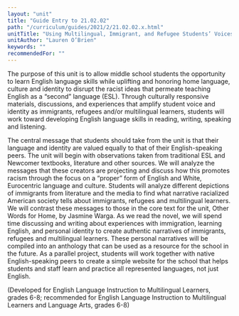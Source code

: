 ```yaml
---
layout: "unit"
title: "Guide Entry to 21.02.02"
path: "/curriculum/guides/2021/2/21.02.02.x.html"
unitTitle: "Using Multilingual, Immigrant, and Refugee Students’ Voices to Disrupt Racism in English Language Instruction"
unitAuthor: "Lauren O’Brien"
keywords: ""
recommendedFor: "" 
---
```

<main>
        <p>The purpose of this unit is to allow middle school students the opportunity to learn English language skills while uplifting and honoring home language, culture and identity to disrupt the racist ideas that permeate teaching English as a &ldquo;second&rdquo; language (ESL). Through culturally responsive materials, discussions, and experiences that amplify student voice and identity as immigrants, refugees and/or multilingual learners, students will work toward developing English language skills in reading, writing, speaking and listening.</p>
<p>The central message that students should take from the unit is that their language and identity are valued equally to that of their English-speaking peers. The unit will begin with observations taken from traditional ESL and Newcomer textbooks, literature and other sources. We will analyze the messages that these creators are projecting and discuss how this promotes racism through the focus on a &ldquo;proper&rdquo; form of English and White, Eurocentric language and culture. Students will analyze different depictions of immigrants from literature and the media to find what narrative racialized American society tells about immigrants, refugees and multilingual learners. We will contrast these messages to those in the core text for the unit, Other Words for Home, by Jasmine Warga. As we read the novel, we will spend time discussing and writing about experiences with immigration, learning English, and personal identity to create authentic narratives of immigrants, refugees and multilingual learners. These personal narratives will be compiled into an anthology that can be used as a resource for the school in the future. As a parallel project, students will work together with native English-speaking peers to create a simple website for the school that helps students and staff learn and practice all represented languages, not just English.</p>
<p>(Developed for English Language Instruction to Multilingual Learners, grades 6-8; recommended for English Language Instruction to Multilingual Learners and Language Arts, grades 6-8)</p>
</main>
